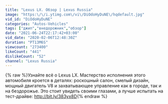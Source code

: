 ```yaml
---
title: "Lexus LX. Обзор | Lexus Russia"
image: "https:\/\/i.ytimg.com\/vi\/DiOdoHyDuNE\/hqdefault.jpg"
vid_id: "DiOdoHyDuNE"
categories: "Autos-Vehicles"
tags: ["джип","внедорожник","обзор"]
date: "2021-06-24T22:17:42+03:00"
vid_date: "2020-02-06T12:48:30Z"
duration: "PT13M6S"
viewcount: "273400"
likeCount: "441"
dislikeCount: "52"
channel: "Lexus Russia"
---
```

{% raw %}Узнайте всё о Lexus LX. Мастерство исполнения этого автомобиля кроется в деталях: роскошный салон, смелый дизайн, мощный двигатель V8 и захватывающее управление как в городе, так и на бездорожье. Это стоит увидеть своими глазами, а лучше испытать на тест-драйве: <a rel="nofollow" target="blank" href="http://bit.ly/383yx8D">http://bit.ly/383yx8D</a>{% endraw %}
